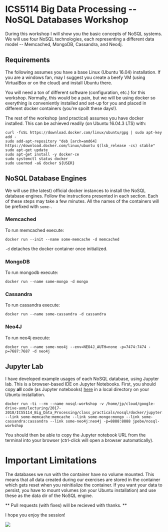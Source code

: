 # ICS5114 Big Data Processing -- NoSQL Databases Workshop

During this workshop I will show you the basic concepts of NoSQL systems.  We 
will use four NoSQL technologies, each representing a different data model 
-- Memcached, MongoDB, Cassandra, and Neo4j.

## Requirements

The following assumes you have a base Linux (Ubuntu 16.04) installation.  If you 
are a windows fan, may I suggest you create a beefy VM (using VirtualBox or on 
the cloud) and install Ubuntu there.

You will need a ton of different software (configuration, etc.) for this workshop.
Normally, this would be a pain, but we will be using docker so everything is 
conveniently installed and set-up for you and placed in different docker 
containers (you're spoilt these days!).

The rest of the workshop (and practical) assumes you have docker installed.
This can be achieved readily (on Ubuntu 16.04.3 LTS) with:

```
curl -fsSL https://download.docker.com/linux/ubuntu/gpg | sudo apt-key add -
sudo add-apt-repository "deb [arch=amd64] https://download.docker.com/linux/ubuntu $(lsb_release -cs) stable"
sudo apt-get update
sudo apt-get install -y docker-ce
sudo systemctl status docker
sudo usermod -aG docker ${USER}
```

## NoSQL Database Engines

We will use (the latest) official docker instances to install the NoSQL database
engines.  Follow the instructions presented in each section.  Each of these steps
may take a few minutes.  All the names of the containers will be prefixed with
`some-`.

### Memcached

To run memcached execute:

```
docker run --init --name some-memcache -d memcached
```

`-d` detaches the docker container once initialized.

### MongoDB

To run mongodb execute:

```
docker run --name some-mongo -d mongo
```

### Cassandra

To run cassandra execute:

```
docker run --name some-cassandra -d cassandra
```

### Neo4J

To run neo4j execute:

```
docker run --name some-neo4j --env=NEO4J_AUTH=none -p=7474:7474 -p=7687:7687 -d neo4j
```

## Jupyter Lab 

I have developed example usages of each NoSQL database, using Jupyter lab.  This
is a browser-based IDE on Jupyter Notebooks.  First, you should copy **all** 
code (as Jupyter notebooks) [here](https://github.com/jp-uom/ARI5902_Research_Topics_In_Artificial_Intelligence/tree/master/jupyter) 
in a local directory on your Ubuntu installation.

```
docker run -ti --rm --name nosql-workshop -v /home/jp/cloud/google-drive-uom/lecturing/2017-2018/ICS5114_Big_Data_Processing/class_practicals/nosql/docker/jupyter:/notebooks --link some-memcache:memcache --link some-mongo:mongo --link some-cassandra:cassandra --link some-neo4j:neo4j -p=8888:8888 jpebe/nosql-workshop
```
You should then be able to copy the Jupyter notebook URL from the terminal into your browser (ctrl-click will open a browser automatically).


# Important Limitations

The databases we run with the container have no volume mounted.  This means that
all data created during our exercises are stored in the container which gets reset
when you reinitialize the container.  If you want your data to persist, you
have to mount volumes (on your Ubuntu installation) and use these as the data dir
of the NoSQL engine. 


<!--
```
docker pull jpebe/nosql
```
-->


<!--
```
docker run -ti --rm --name nosql-workshop -v /home/jp/cloud/google-drive-uom/lecturing/2017-2018/ICS5114_Big_Data_Processing/class_practicals/nosql/docker/jupyter:/notebooks --link some-memcache:memcache --link some-mongo:mongo --link some-cassandra:cassandra --link some-neo4j:neo4j -p=8888:8888 jpebe/nosql-workshop
```
-->

** Pull requests (with fixes) will be recieved with thanks. **

I hope you enjoy the session!

![](https://github.com/drmenguin/learnd/blob/master/jp.gif)
